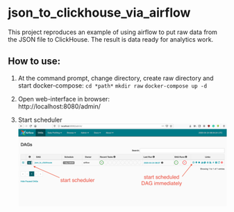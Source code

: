 # json_to_clickhouse_via_airflow
This project reproduces an example of using airflow to put raw data from the JSON file to ClickHouse. The result is data ready for analytics work.

## How to use:
1. At the command prompt, change directory, create raw directory and start docker-compose:
`cd *path*`
`mkdir raw`
`docker-compose up -d`

2. Open web-interface in browser:  
http://localhost:8080/admin/  

3. Start scheduler  
![start_scheduler](https://github.com/danisvaliev001/json_to_clickhouse_via_airflow/blob/master/readme01.png)  
